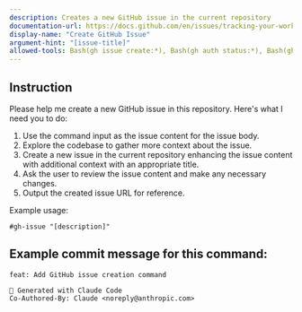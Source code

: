 ```yaml
---
description: Creates a new GitHub issue in the current repository
documentation-url: https://docs.github.com/en/issues/tracking-your-work-with-issues/creating-an-issue
display-name: "Create GitHub Issue"
argument-hint: "[issue-title]"
allowed-tools: Bash(gh issue create:*), Bash(gh auth status:*), Bash(gh repo view:*), Read(*)
---
```


## Instruction

Please help me create a new GitHub issue in this repository. Here's what I need you to do:

1. Use the command input as the issue content for the issue body.
2. Explore the codebase to gather more context about the issue.
3. Create a new issue in the current repository enhancing the issue content with additional context with an appropriate title.
4. Ask the user to review the issue content and make any necessary changes.
5. Output the created issue URL for reference.

Example usage:

```
#gh-issue "[description]"
```

## Example commit message for this command:

```
feat: Add GitHub issue creation command

🤖 Generated with Claude Code
Co-Authored-By: Claude <noreply@anthropic.com>
```
